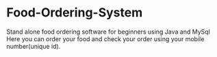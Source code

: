 # Food-Ordering-System
Stand alone food ordering software for beginners using Java and MySql
Here you can order your food and check your order using your mobile number(unique id).
